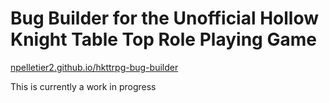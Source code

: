 # Bug Builder for the Unofficial Hollow Knight Table Top Role Playing Game

[npelletier2.github.io/hkttrpg-bug-builder](npelletier2.github.io/hkttrpg-bug-builder)

This is currently a work in progress